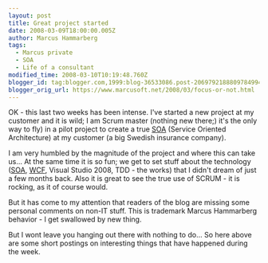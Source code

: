 ```yaml
---
layout: post
title: Great project started
date: 2008-03-09T18:00:00.005Z
author: Marcus Hammarberg
tags:
  - Marcus private
  - SOA
  - Life of a consultant
modified_time: 2008-03-10T10:19:48.760Z
blogger_id: tag:blogger.com,1999:blog-36533086.post-2069792188809784994
blogger_orig_url: https://www.marcusoft.net/2008/03/focus-or-not.html
---
```


OK - this last two weeks has been intense. I've started a new project at my customer and it is wild; I am Scrum master (nothing new there;) it's the only way to fly) in a pilot project to create a true [SOA](http://en.wikipedia.org/wiki/Service-oriented_architecture) (Service Oriented Architecture) at my customer (a big Swedish insurance company).

I am very humbled by the magnitude of the project and where this can take us... At the same time it is so fun; we get to set stuff about the technology ([SOA](http://en.wikipedia.org/wiki/Service-oriented_architecture), [WCF](http://msdn2.microsoft.com/en-us/netframework/aa663324.aspx), Visual Studio 2008, TDD - the works) that I didn't dream of just a few months back. Also it is great to see the true use of SCRUM - it is rocking, as it of course would.

But it has come to my attention that readers of the blog are missing some personal comments on non-IT stuff. This is trademark Marcus Hammarberg behavior - I get swallowed by new thing.

But I wont leave you hanging out there with nothing to do... So here above are some short postings on interesting things that have happened during the week.
